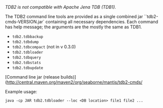 *TDB2 is not compatible with Apache Jena TDB (TDB1).*

The TDB2 command line tools are provided as a single combined jar
``tdb2-cmds-VERSION.jar` containing all necessary dependencies. Each
command has help message; the arguments are the mostly the same as TDB1.

* `tdb2.tdbbackup`
* `tdb2.tdbdump`
* `tdb2.tdbcompact` (not in v 0.3.0)
* `tdb2.tdbloader`
* `tdb2.tdbquery`
* `tdb2.tdbstats`
* `tdb2.tdbupdate`

[Command line jar (release builds)](http://central.maven.org/maven2/org/seaborne/mantis/tdb2-cmds/

Example usage:

```
java -cp JAR tdb2.tdbloader --loc <DB location> file1 file2 ...
```
